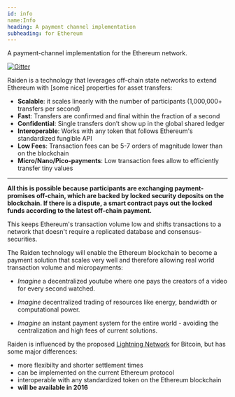 ```yaml
---
id: info
name:Info
heading: A payment channel implementation
subheading: for Ethereum
---
```


A payment-channel implementation for the Ethereum network.

[![Gitter](https://badges.gitter.im/Join%20Chat.svg)](https://gitter.im/brainbot-com/raiden?utm_source=badge&utm_medium=badge&utm_campaign=pr-badge)




Raiden is a technology that leverages off-chain state networks to extend Ethereum with [some nice] properties for asset transfers:


* **Scalable**: it scales linearly with the number of participants (1,000,000+ transfers per second)
* **Fast**: Transfers are confirmed and final within the fraction of a second
* **Confidential**: Single transfers don’t show up in the global shared ledger
* **Interoperable**: Works with any token that follows Ethereum's standardized fungible API
* **Low Fees**: Transaction fees can be 5-7 orders of magnitude lower than on the blockchain
* **Micro/Nano/Pico-payments**: Low transaction fees allow to efficiently transfer tiny values

------



**All this is possible because participants are exchanging payment-promises off-chain, which are backed by locked security deposits on the blockchain. If there is a dispute, a smart contract pays out the locked funds according to the latest off-chain payment.**

This keeps Ethereum's transaction volume low and shifts transactions to a network that doesn't require a replicated database and consensus-securities. 

The Raiden technology will enable the Ethereum blockchain to become a payment solution that scales very well and therefore allowing  real world transaction volume and micropayments:

* *Imagine* a decentralized youtube where one pays the creators of a video for every second watched.

* *Imagine* decentralized trading of resources like energy, bandwidth or computational power.

* *Imagine* an instant payment system for the entire world - avoiding the centralization and high fees of current solutions.


Raiden is influenced by the proposed [Lightning Network](https://lightning.network/) for Bitcoin, but has some major differences:

* more flexibilty and shorter settlement times
* can be implemented on the current Ethereum protocol
* interoperable with any standardized token on the Ethereum blockchain
* **will be available in 2016**
